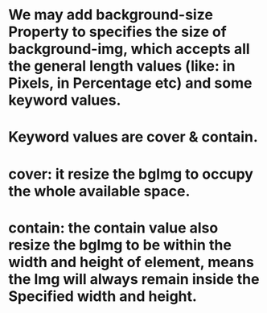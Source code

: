 # We may add background-size Property to specifies the size of background-img, which accepts all the general length values (like: in Pixels, in Percentage etc) and some keyword values.
# Keyword values are cover & contain.
# cover: it resize the bgImg to occupy the whole available space.
# contain: the contain value also resize the bgImg to be within the width and height of element, means the Img will always remain inside the Specified width and height.